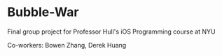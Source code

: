 # Bubble-War
Final group project for Professor Hull's iOS Programming course at NYU

Co-workers: Bowen Zhang, Derek Huang
